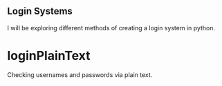## Login Systems
I will be exploring different methods of creating a login system in python.

# loginPlainText
Checking usernames and passwords via plain text. 
